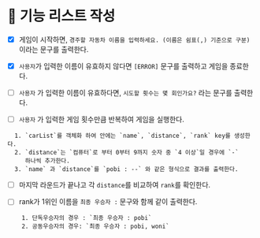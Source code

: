 # 📝 기능 리스트 작성

- [x] 게임이 시작하면,
      `경주할 자동차 이름을 입력하세요. (이름은 쉼표(,) 기준으로 구분)` 이라는
      문구를 출력한다.

- [x] `사용자`가 입력한 이름이 유효하지 않다면 `[ERROR]` 문구를 출력하고 게임을
      종료한다.

- [ ] `사용자` 가 입력한 이름이 유효하다면, `시도할 횟수는 몇 회인가요?` 라는
      문구를 출력한다.

- [ ] `사용자` 가 입력한 게임 횟수만큼 반복하여 게임을 실행한다.

```
  1. `carList`를 객체화 하여 안에는 `name`, `distance`, `rank` key를 생성한다.
  2. `distance`는 `컴퓨터`로 부터 0부터 9까지 숫자 중 `4 이상`일 경우에 `-`
     하나씩 추가한다.
  3. `name` 과 `distance`를 `pobi : --` 와 같은 형식으로 결과를 출력한다.
```

- [ ] 마지막 라운드가 끝나고 각 `distance`를 비교하여 `rank`를 확인한다.

- [ ] rank가 1위인 이름을 `최종 우승자 :` 문구와 함께 같이 출력한다.

```
    1. 단독우승자의 경우 : `최종 우승자 : pobi`
    2. 공동우승자의 경우: `최종 우승자 : pobi, woni`
```
